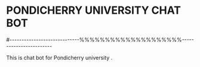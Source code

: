 # PONDICHERRY UNIVERSITY CHAT BOT

#-----------------------------%%%%%%%%%%%%%%%%%%%%------------------------

This is chat bot for Pondicherry university .

